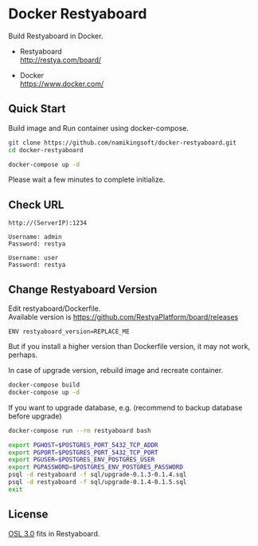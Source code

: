 Docker Restyaboard
==============================

Build Restyaboard in Docker.

* Restyaboard  
  http://restya.com/board/

* Docker  
  https://www.docker.com/


Quick Start
------------------------------

Build image and Run container using docker-compose.

``` bash
git clone https://github.com/namikingsoft/docker-restyaboard.git
cd docker-restyaboard

docker-compose up -d
```

Please wait a few minutes to complete initialize.


Check URL
------------------------------

```
http://(ServerIP):1234

Username: admin
Password: restya

Username: user
Password: restya
```


Change Restyaboard Version
------------------------------

Edit restyaboard/Dockerfile.  
Available version is https://github.com/RestyaPlatform/board/releases

```
ENV restyaboard_version=REPLACE_ME
```

But if you install a higher version than Dockerfile version, it may not work, perhaps.


In case of upgrade version, rebuild image and recreate container.

```sh
docker-compose build
docker-compose up -d
```

If you want to upgrade database, e.g.
(recommend to backup database before upgrade)

```sh
docker-compose run --rm restyaboard bash

export PGHOST=$POSTGRES_PORT_5432_TCP_ADDR
export PGPORT=$POSTGRES_PORT_5432_TCP_PORT
export PGUSER=$POSTGRES_ENV_POSTGRES_USER
export PGPASSWORD=$POSTGRES_ENV_POSTGRES_PASSWORD
psql -d restyaboard -f sql/upgrade-0.1.3-0.1.4.sql
psql -d restyaboard -f sql/upgrade-0.1.4-0.1.5.sql
exit
```


License
------------------------------

[OSL 3.0](LICENSE.txt) fits in Restyaboard.
